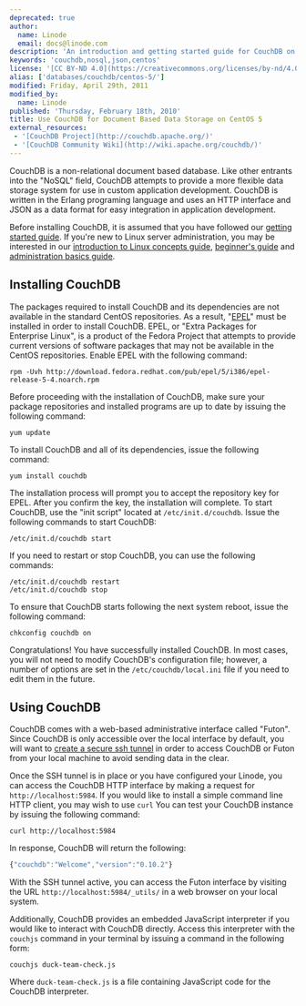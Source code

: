 ```yaml
---
deprecated: true
author:
  name: Linode
  email: docs@linode.com
description: 'An introduction and getting started guide for CouchDB on CentOS 5 systems.'
keywords: 'couchdb,nosql,json,centos'
license: '[CC BY-ND 4.0](https://creativecommons.org/licenses/by-nd/4.0)'
alias: ['databases/couchdb/centos-5/']
modified: Friday, April 29th, 2011
modified_by:
  name: Linode
published: 'Thursday, February 18th, 2010'
title: Use CouchDB for Document Based Data Storage on CentOS 5
external_resources:
 - '[CouchDB Project](http://couchdb.apache.org/)'
 - '[CouchDB Community Wiki](http://wiki.apache.org/couchdb/)'
---
```


CouchDB is a non-relational document based database. Like other entrants into the "NoSQL" field, CouchDB attempts to provide a more flexible data storage system for use in custom application development. CouchDB is written in the Erlang programing language and uses an HTTP interface and JSON as a data format for easy integration in application development.

Before installing CouchDB, it is assumed that you have followed our [getting started guide](/docs/getting-started/). If you're new to Linux server administration, you may be interested in our [introduction to Linux concepts guide](/docs/tools-reference/introduction-to-linux-concepts/), [beginner's guide](/docs/beginners-guide/) and [administration basics guide](/docs/using-linux/administration-basics).

## Installing CouchDB

The packages required to install CouchDB and its dependencies are not available in the standard CentOS repositories. As a result, "[EPEL](https://fedoraproject.org/wiki/EPEL)" must be installed in order to install CouchDB. EPEL, or "Extra Packages for Enterprise Linux", is a product of the Fedora Project that attempts to provide current versions of software packages that may not be available in the CentOS repositories. Enable EPEL with the following command:

    rpm -Uvh http://download.fedora.redhat.com/pub/epel/5/i386/epel-release-5-4.noarch.rpm

Before proceeding with the installation of CouchDB, make sure your package repositories and installed programs are up to date by issuing the following command:

    yum update

To install CouchDB and all of its dependencies, issue the following command:

    yum install couchdb

The installation process will prompt you to accept the repository key for EPEL. After you confirm the key, the installation will complete. To start CouchDB, use the "init script" located at `/etc/init.d/couchdb`. Issue the following commands to start CouchDB:

    /etc/init.d/couchdb start

If you need to restart or stop CouchDB, you can use the following commands:

    /etc/init.d/couchdb restart
    /etc/init.d/couchdb stop

To ensure that CouchDB starts following the next system reboot, issue the following command:

    chkconfig couchdb on

Congratulations! You have successfully installed CouchDB. In most cases, you will not need to modify CouchDB's configuration file; however, a number of options are set in the `/etc/couchdb/local.ini` file if you need to edit them in the future.

## Using CouchDB

CouchDB comes with a web-based administrative interface called "Futon". Since CouchDB is only accessible over the local interface by default, you will want to [create a secure ssh tunnel](/docs/databases/couchdb/ssh-tunnel) in order to access CouchDB or Futon from your local machine to avoid sending data in the clear.

Once the SSH tunnel is in place or you have configured your Linode, you can access the CouchDB HTTP interface by making a request for `http://localhost:5984`. If you would like to install a simple command line HTTP client, you may wish to use `curl` You can test your CouchDB instance by issuing the following command:

    curl http://localhost:5984

In response, CouchDB will return the following:

~~~ js
{"couchdb":"Welcome","version":"0.10.2"}
~~~

With the SSH tunnel active, you can access the Futon interface by visiting the URL `http://localhost:5984/_utils/` in a web browser on your local system.

Additionally, CouchDB provides an embedded JavaScript interpreter if you would like to interact with CouchDB directly. Access this interpreter with the `couchjs` command in your terminal by issuing a command in the following form:

    couchjs duck-team-check.js

Where `duck-team-check.js` is a file containing JavaScript code for the CouchDB interpreter.